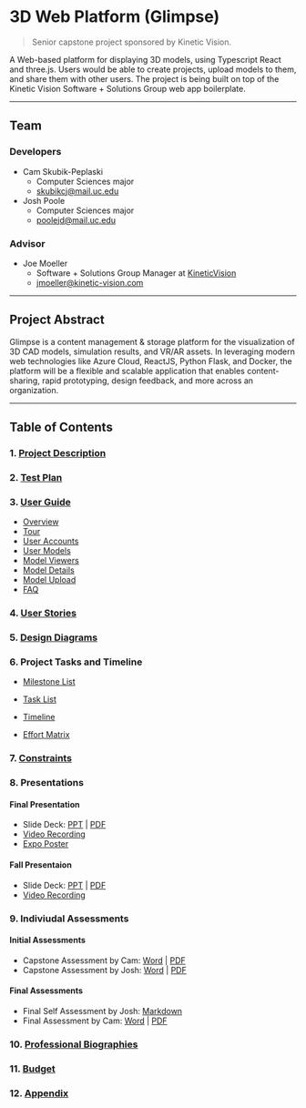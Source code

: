 # 3D Web Platform (Glimpse)

> Senior capstone project sponsored by Kinetic Vision.

A Web-based platform for displaying 3D models, using Typescript React and three.js. Users would be able to create projects, upload models to them, and share them with other users. The project is being built on top of the Kinetic Vision Software + Solutions Group web app boilerplate.

---

## Team

### Developers

- Cam Skubik-Peplaski
  - Computer Sciences major
  - [skubikcj@mail.uc.edu](mailto:skubikcj@mail.uc.edu)
- Josh Poole
  - Computer Sciences major
  - [poolejd@mail.uc.edu](mailto:poolejd@mail.uc.edu)

### Advisor

- Joe Moeller
  - Software + Solutions Group Manager at [KineticVision](https://kinetic-vision.com)
  - [jmoeller@kinetic-vision.com](mailto:jmoeller@kinetic-vision.com)

---

## Project Abstract

Glimpse is a content management & storage platform for the visualization of 3D CAD models, simulation results, and VR/AR assets. In leveraging modern web technologies like Azure Cloud, ReactJS, Python Flask, and Docker, the platform will be a flexible and scalable application that enables content-sharing, rapid prototyping, design feedback, and more across an organization.

---

## Table of Contents

### 1. [Project Description](documentation/Project-Description.md)

### 2. [Test Plan](documentation/images-and-pdfs/Glimpse_Testing_Plan.pdf)

### 3. [User Guide](documentation/user-guide/User-Guide.md)

- [Overview](documentation/user-guide/Overview.md)
- [Tour](documentation/user-guide/Home-Tour.md)
- [User Accounts](documentation/user-guide/User-Accounts.md)
- [User Models](documentation/user-guide/User-Models.md)
- [Model Viewers](documentation/user-guide/Viewers.md)
- [Model Details](documentation/user-guide/Model-Details.md)
- [Model Upload](documentation/user-guide/Model-Upload.md)
- [FAQ](documentation/user-guide/FAQ.md)

### 4. [User Stories](documentation/User-Stories.md)

### 5. [Design Diagrams](documentation/design-diagrams/Design-Diagrams.md)

### 6. Project Tasks and Timeline

- [Milestone List](documentation/Milestone-List.md)

- [Task List](documentation/Task-List.md)

- [Timeline](documentation/Task-Timeline.md)

- [Effort Matrix](documentation/Task-Effort-Matrix.md)

### 7. [Constraints](documentation/Project-Constraints.md)

### 8. Presentations

#### Final Presentation

- Slide Deck: [PPT](documentation/spring-presentation/PresentationSlideDeck.pdf) | [PDF](documentation/spring-presentation/PresentationSlideDeck.pptx)
- [Video Recording](documentation/spring-presentation/FinalPresentationVideo.mp4)
- [Expo Poster](documentation/spring-presentation/Poster-Final.png)

#### Fall Presentaion

- Slide Deck: [PPT](documentation/fall-presentation/Mid-Semester-Presentation.pptx) | [PDF](documentation/fall-presentation/Mid-Semester-Presentation.pdf)
- [Video Recording](documentation/fall-presentation/GlimpseMidSemsterPresentation.mp4)

### 9. Indiviudal Assessments

#### Initial Assessments

- Capstone Assessment by Cam: [Word](essays/initial_self_assessments/Cam_SkubikPeplaski.docx) | [PDF](essays/initial_self_assessments/Cam_SkubikPeplaski.pdf)
- Capstone Assessment by Josh: [Word](essays/initial_self_assessments/Josh_Poole.docx) | [PDF](essays/initial_self_assessments/Josh_Poole.pdf)

#### Final Assessments

- Final Self Assessment by Josh: [Markdown](essays/final_self_assessments/Josh_Poole_Final.md)
- Final Assessment by Cam: [Word](essays/final_self_assessments/CSkubikPeplaskiFinalSelfAssessment.docx) | [PDF](essays/final_self_assessments/CSkubikPeplaskiFinalSelfAssessment.pdf)

### 10. [Professional Biographies](documentation/Team-Biographies.md)

### 11. [Budget](documentation/Budget.md)

### 12. [Appendix](documentation/Appendix.md)
